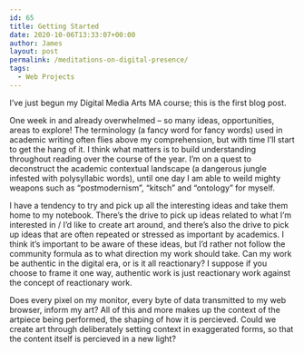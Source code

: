 ```yaml
---
id: 65
title: Getting Started
date: 2020-10-06T13:33:07+00:00
author: James
layout: post
permalink: /meditations-on-digital-presence/
tags:
  - Web Projects
---
```

I&#8217;ve just begun my Digital Media Arts MA course; this is the first blog post.

One week in and already overwhelmed &#8211; so many ideas, opportunities, areas to explore! The terminology (a fancy word for fancy words) used in academic writing often flies above my comprehension, but with time I&#8217;ll start to get the hang of it. I think what matters is to build understanding throughout reading over the course of the year. I&#8217;m on a quest to deconstruct the academic contextual landscape (a dangerous jungle infested with polysyllabic words), until one day I am able to weild mighty weapons such as &#8220;postmodernism&#8221;, &#8220;kitsch&#8221; and &#8220;ontology&#8221; for myself.

I have a tendency to try and pick up all the interesting ideas and take them home to my notebook. There&#8217;s the drive to pick up ideas related to what I&#8217;m interested in / I&#8217;d like to create art around, and there&#8217;s also the drive to pick up ideas that are often repeated or stressed as important by academics. I think it&#8217;s important to be aware of these ideas, but I&#8217;d rather not follow the community formula as to what direction my work should take. Can my work be authentic in the digital era, or is it all reactionary? I suppose if you choose to frame it one way, authentic work is just reactionary work against the concept of reactionary work.

Does every pixel on my monitor, every byte of data transmitted to my web browser, inform my art? All of this and more makes up the context of the artpiece being performed, the shaping of how it is percieved. Could we create art through deliberately setting context in exaggerated forms, so that the content itself is percieved in a new light?